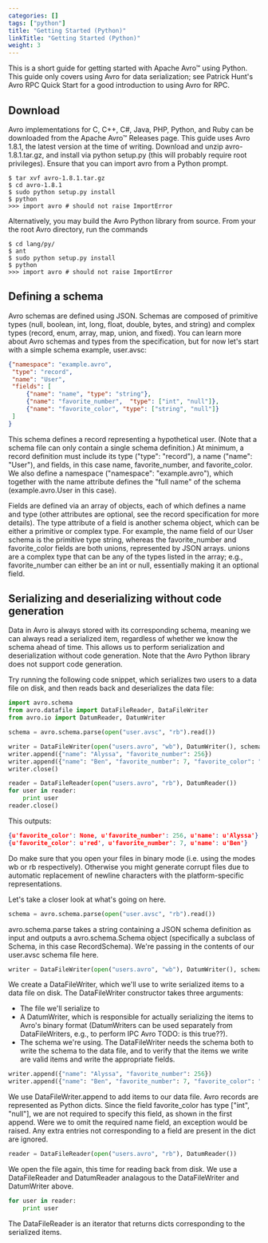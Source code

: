 ```yaml
---
categories: []
tags: ["python"] 
title: "Getting Started (Python)"
linkTitle: "Getting Started (Python)"
weight: 3
---
```


<!--

 Licensed to the Apache Software Foundation (ASF) under one
 or more contributor license agreements.  See the NOTICE file
 distributed with this work for additional information
 regarding copyright ownership.  The ASF licenses this file
 to you under the Apache License, Version 2.0 (the
 "License"); you may not use this file except in compliance
 with the License.  You may obtain a copy of the License at

   https://www.apache.org/licenses/LICENSE-2.0

 Unless required by applicable law or agreed to in writing,
 software distributed under the License is distributed on an
 "AS IS" BASIS, WITHOUT WARRANTIES OR CONDITIONS OF ANY
 KIND, either express or implied.  See the License for the
 specific language governing permissions and limitations
 under the License.

-->

This is a short guide for getting started with Apache Avro™ using Python. This guide only covers using Avro for data serialization; see Patrick Hunt's Avro RPC Quick Start for a good introduction to using Avro for RPC.

## Download

Avro implementations for C, C++, C#, Java, PHP, Python, and Ruby can be downloaded from the Apache Avro™ Releases page. This guide uses Avro 1.8.1, the latest version at the time of writing. Download and unzip avro-1.8.1.tar.gz, and install via python setup.py (this will probably require root privileges). Ensure that you can import avro from a Python prompt.

```shell
$ tar xvf avro-1.8.1.tar.gz
$ cd avro-1.8.1
$ sudo python setup.py install
$ python
>>> import avro # should not raise ImportError
```  	

Alternatively, you may build the Avro Python library from source. From your the root Avro directory, run the commands

```shell
$ cd lang/py/
$ ant
$ sudo python setup.py install
$ python
>>> import avro # should not raise ImportError
```

## Defining a schema
Avro schemas are defined using JSON. Schemas are composed of primitive types (null, boolean, int, long, float, double, bytes, and string) and complex types (record, enum, array, map, union, and fixed). You can learn more about Avro schemas and types from the specification, but for now let's start with a simple schema example, user.avsc:

```json
{"namespace": "example.avro",
 "type": "record",
 "name": "User",
 "fields": [
     {"name": "name", "type": "string"},
     {"name": "favorite_number",  "type": ["int", "null"]},
     {"name": "favorite_color", "type": ["string", "null"]}
 ]
}
```
      
This schema defines a record representing a hypothetical user. (Note that a schema file can only contain a single schema definition.) At minimum, a record definition must include its type ("type": "record"), a name ("name": "User"), and fields, in this case name, favorite_number, and favorite_color. We also define a namespace ("namespace": "example.avro"), which together with the name attribute defines the "full name" of the schema (example.avro.User in this case).

Fields are defined via an array of objects, each of which defines a name and type (other attributes are optional, see the record specification for more details). The type attribute of a field is another schema object, which can be either a primitive or complex type. For example, the name field of our User schema is the primitive type string, whereas the favorite_number and favorite_color fields are both unions, represented by JSON arrays. unions are a complex type that can be any of the types listed in the array; e.g., favorite_number can either be an int or null, essentially making it an optional field.

## Serializing and deserializing without code generation
Data in Avro is always stored with its corresponding schema, meaning we can always read a serialized item, regardless of whether we know the schema ahead of time. This allows us to perform serialization and deserialization without code generation. Note that the Avro Python library does not support code generation.

Try running the following code snippet, which serializes two users to a data file on disk, and then reads back and deserializes the data file:

```python
import avro.schema
from avro.datafile import DataFileReader, DataFileWriter
from avro.io import DatumReader, DatumWriter

schema = avro.schema.parse(open("user.avsc", "rb").read())

writer = DataFileWriter(open("users.avro", "wb"), DatumWriter(), schema)
writer.append({"name": "Alyssa", "favorite_number": 256})
writer.append({"name": "Ben", "favorite_number": 7, "favorite_color": "red"})
writer.close()

reader = DataFileReader(open("users.avro", "rb"), DatumReader())
for user in reader:
    print user
reader.close()
```

This outputs:

```json
{u'favorite_color': None, u'favorite_number': 256, u'name': u'Alyssa'}
{u'favorite_color': u'red', u'favorite_number': 7, u'name': u'Ben'}
```

Do make sure that you open your files in binary mode (i.e. using the modes wb or rb respectively). Otherwise you might generate corrupt files due to automatic replacement of newline characters with the platform-specific representations.

Let's take a closer look at what's going on here.

```python
schema = avro.schema.parse(open("user.avsc", "rb").read())
```

avro.schema.parse takes a string containing a JSON schema definition as input and outputs a avro.schema.Schema object (specifically a subclass of Schema, in this case RecordSchema). We're passing in the contents of our user.avsc schema file here.

```python
writer = DataFileWriter(open("users.avro", "wb"), DatumWriter(), schema)
```

We create a DataFileWriter, which we'll use to write serialized items to a data file on disk. The DataFileWriter constructor takes three arguments:

* The file we'll serialize to
* A DatumWriter, which is responsible for actually serializing the items to Avro's binary format (DatumWriters can be used separately from DataFileWriters, e.g., to perform IPC Avro TODO: is this true??).
* The schema we're using. The DataFileWriter needs the schema both to write the schema to the data file, and to verify that the items we write are valid items and write the appropriate fields.

```python
writer.append({"name": "Alyssa", "favorite_number": 256})
writer.append({"name": "Ben", "favorite_number": 7, "favorite_color": "red"})
```
     
We use DataFileWriter.append to add items to our data file. Avro records are represented as Python dicts. Since the field favorite_color has type ["int", "null"], we are not required to specify this field, as shown in the first append. Were we to omit the required name field, an exception would be raised. Any extra entries not corresponding to a field are present in the dict are ignored.

```python
reader = DataFileReader(open("users.avro", "rb"), DatumReader())
```

We open the file again, this time for reading back from disk. We use a DataFileReader and DatumReader analagous to the DataFileWriter and DatumWriter above.

```python
for user in reader:
    print user
```

The DataFileReader is an iterator that returns dicts corresponding to the serialized items.

